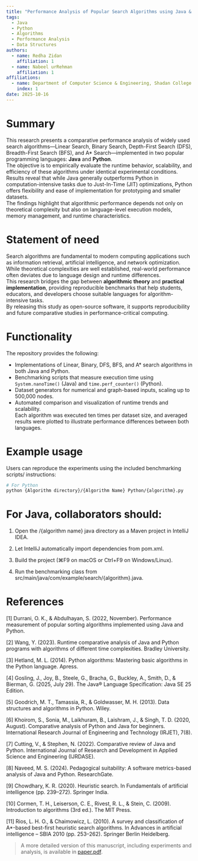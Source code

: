```yaml
---
title: "Performance Analysis of Popular Search Algorithms using Java & Python"
tags:
  - Java
  - Python
  - Algorithms
  - Performance Analysis
  - Data Structures
authors:
  - name: Redha Zidan
    affiliation: 1
  - name: Nabeel urRehman
    affiliation: 1
affiliations:
  - name: Department of Computer Science & Engineering, Shadan College of Engineering & Technology, Affiliated to JNTUH
    index: 1
date: 2025-10-16
---
```


# Summary
This research presents a comparative performance analysis of widely used search algorithms—Linear Search, Binary Search, Depth-First Search (DFS), Breadth-First Search (BFS), and A* Search—implemented in two popular programming languages: **Java** and **Python**.  
The objective is to empirically evaluate the runtime behavior, scalability, and efficiency of these algorithms under identical experimental conditions. Results reveal that while Java generally outperforms Python in computation-intensive tasks due to Just-In-Time (JIT) optimizations, Python offers flexibility and ease of implementation for prototyping and smaller datasets.  
The findings highlight that algorithmic performance depends not only on theoretical complexity but also on language-level execution models, memory management, and runtime characteristics.

# Statement of need
Search algorithms are fundamental to modern computing applications such as information retrieval, artificial intelligence, and network optimization.  
While theoretical complexities are well established, real-world performance often deviates due to language design and runtime differences.  
This research bridges the gap between **algorithmic theory** and **practical implementation**, providing reproducible benchmarks that help students, educators, and developers choose suitable languages for algorithm-intensive tasks.  
By releasing this study as open-source software, it supports reproducibility and future comparative studies in performance-critical computing.

# Functionality
The repository provides the following:
- Implementations of Linear, Binary, DFS, BFS, and A* search algorithms in both Java and Python.  
- Benchmarking scripts that measure execution time using `System.nanoTime()` (Java) and `time.perf_counter()` (Python).  
- Dataset generators for numerical and graph-based inputs, scaling up to 500,000 nodes.  
- Automated comparison and visualization of runtime trends and scalability.  
Each algorithm was executed ten times per dataset size, and averaged results were plotted to illustrate performance differences between both languages.

# Example usage
Users can reproduce the experiments using the included benchmarking scripts/ instructions:
```bash
# For Python
python {Algorithm directory}/{Algorithm Name} Python/{algorithm}.py
```
# For Java, collaborators should:

1. Open the /{algorithm name} java directory as a Maven project in IntelliJ IDEA.

2. Let IntelliJ automatically import dependencies from pom.xml.

3. Build the project (⌘F9 on macOS or Ctrl+F9 on Windows/Linux).

4. Run the benchmarking class from src/main/java/com/example/search/{algorithm}.java.

# References
[1] Durrani, O. K., & Abdulhayan, S. (2022, November). Performance measurement of popular sorting algorithms implemented using Java and Python.  

[2] Wang, Y. (2023). Runtime comparative analysis of Java and Python programs with algorithms of different time complexities. Bradley University. 

[3] Hetland, M. L. (2014). Python algorithms: Mastering basic algorithms in the Python language. Apress. 

[4] Gosling, J., Joy, B., Steele, G., Bracha, G., Buckley, A., Smith, D., & Bierman, G. (2025, July 29). The Java® Language Specification: Java SE 25 Edition.

[5] Goodrich, M. T., Tamassia, R., & Goldwasser, M. H. (2013). Data structures and algorithms in Python. Wiley. 

[6] Khoirom, S., Sonia, M., Laikhuram, B., Laishram, J., & Singh, T. D. (2020, August). Comparative analysis of Python and Java for beginners. International Research Journal of Engineering and Technology (IRJET), 7(8). 

[7] Cutting, V., & Stephen, N. (2022). Comparative review of Java and Python. International Journal of Research and Development in Applied Science and Engineering (IJRDASE). 

[8] Naveed, M. S. (2024). Pedagogical suitability: A software metrics-based analysis of Java and Python. ResearchGate. 

[9] Chowdhary, K. R. (2020). Heuristic search. In Fundamentals of artificial intelligence (pp. 239–272). Springer India. 

[10] Cormen, T. H., Leiserson, C. E., Rivest, R. L., & Stein, C. (2009). Introduction to algorithms (3rd ed.). The MIT Press. 

[11] Rios, L. H. O., & Chaimowicz, L. (2010). A survey and classification of A*-based best-first heuristic search algorithms. In Advances in artificial intelligence – SBIA 2010 (pp. 253–262). Springer Berlin Heidelberg.

> A more detailed version of this manuscript, including experiments and analysis, is available in [paper.pdf](paper.pdf).

